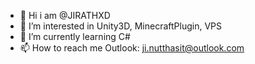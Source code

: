 - 👋 Hi i am @JIRATHXD
- 👀 I’m interested in Unity3D, MinecraftPlugin, VPS
- 🌱 I’m currently learning C#
- 📫 How to reach me Outlook: ji.nutthasit@outlook.com

<!---
JIRATHXD/JIRATHXD is a ✨ special ✨ repository because its `README.md` (this file) appears on your GitHub profile.
You can click the Preview link to take a look at your changes.
--->
